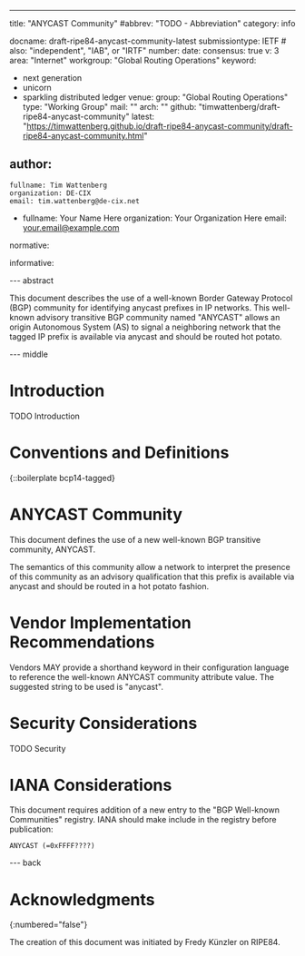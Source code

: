 ---
title: "ANYCAST Community"
#abbrev: "TODO - Abbreviation"
category: info

docname: draft-ripe84-anycast-community-latest
submissiontype: IETF  # also: "independent", "IAB", or "IRTF"
number:
date:
consensus: true
v: 3
area: "Internet"
workgroup: "Global Routing Operations"
keyword:
 - next generation
 - unicorn
 - sparkling distributed ledger
venue:
  group: "Global Routing Operations"
  type: "Working Group"
  mail: ""
  arch: ""
  github: "timwattenberg/draft-ripe84-anycast-community"
  latest: "https://timwattenberg.github.io/draft-ripe84-anycast-community/draft-ripe84-anycast-community.html"

author:
 -
    fullname: Tim Wattenberg
    organization: DE-CIX
    email: tim.wattenberg@de-cix.net
 -
    fullname: Your Name Here
    organization: Your Organization Here
    email: your.email@example.com

normative:

informative:


--- abstract

This document describes the use of a well-known Border Gateway Protocol (BGP) community for identifying anycast prefixes in IP networks. This well-known advisory transitive BGP community named "ANYCAST" allows an origin Autonomous System (AS) to signal a neighboring network that the tagged IP prefix is available via anycast and should be routed hot potato.


--- middle

# Introduction

TODO Introduction


# Conventions and Definitions

{::boilerplate bcp14-tagged}


# ANYCAST Community

This document defines the use of a new well-known BGP transitive community, ANYCAST.

The semantics of this community allow a network to interpret the presence of this community as an advisory qualification that this prefix is available via anycast and should be routed in a hot potato fashion.


# Vendor Implementation Recommendations

Vendors MAY provide a shorthand keyword in their configuration language to reference the well-known ANYCAST community attribute value. The suggested string to be used is "anycast".


# Security Considerations

TODO Security


# IANA Considerations

This document requires addition of a new entry to the "BGP Well-known Communities" registry. 
IANA should make include in the registry before publication:

```
ANYCAST (=0xFFFF????)
```


--- back

# Acknowledgments
{:numbered="false"}

The creation of this document was initiated by Fredy Künzler on RIPE84.

